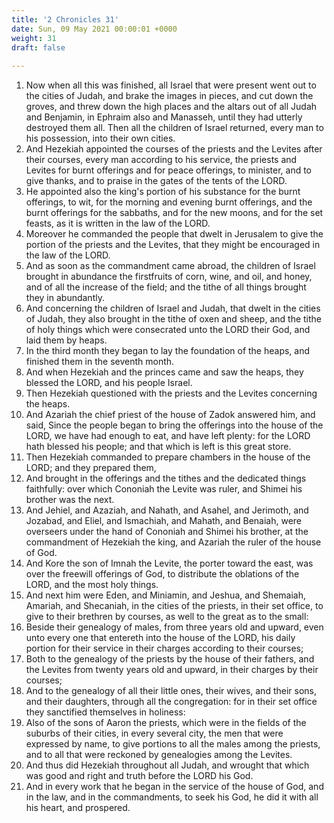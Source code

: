 ```yaml
---
title: '2 Chronicles 31'
date: Sun, 09 May 2021 00:00:01 +0000
weight: 31
draft: false
  
---
```


1. Now when all this was finished, all Israel that were present went out to the cities of Judah, and brake the images in pieces, and cut down the groves, and threw down the high places and the altars out of all Judah and Benjamin, in Ephraim also and Manasseh, until they had utterly destroyed them all. Then all the children of Israel returned, every man to his possession, into their own cities.
2. And Hezekiah appointed the courses of the priests and the Levites after their courses, every man according to his service, the priests and Levites for burnt offerings and for peace offerings, to minister, and to give thanks, and to praise in the gates of the tents of the LORD.
3. He appointed also the king's portion of his substance for the burnt offerings, to wit, for the morning and evening burnt offerings, and the burnt offerings for the sabbaths, and for the new moons, and for the set feasts, as it is written in the law of the LORD.
4. Moreover he commanded the people that dwelt in Jerusalem to give the portion of the priests and the Levites, that they might be encouraged in the law of the LORD.
5. And as soon as the commandment came abroad, the children of Israel brought in abundance the firstfruits of corn, wine, and oil, and honey, and of all the increase of the field; and the tithe of all things brought they in abundantly.
6. And concerning the children of Israel and Judah, that dwelt in the cities of Judah, they also brought in the tithe of oxen and sheep, and the tithe of holy things which were consecrated unto the LORD their God, and laid them by heaps.
7. In the third month they began to lay the foundation of the heaps, and finished them in the seventh month.
8. And when Hezekiah and the princes came and saw the heaps, they blessed the LORD, and his people Israel.
9. Then Hezekiah questioned with the priests and the Levites concerning the heaps.
10. And Azariah the chief priest of the house of Zadok answered him, and said, Since the people began to bring the offerings into the house of the LORD, we have had enough to eat, and have left plenty: for the LORD hath blessed his people; and that which is left is this great store.
11. Then Hezekiah commanded to prepare chambers in the house of the LORD; and they prepared them,
12. And brought in the offerings and the tithes and the dedicated things faithfully: over which Cononiah the Levite was ruler, and Shimei his brother was the next.
13. And Jehiel, and Azaziah, and Nahath, and Asahel, and Jerimoth, and Jozabad, and Eliel, and Ismachiah, and Mahath, and Benaiah, were overseers under the hand of Cononiah and Shimei his brother, at the commandment of Hezekiah the king, and Azariah the ruler of the house of God.
14. And Kore the son of Imnah the Levite, the porter toward the east, was over the freewill offerings of God, to distribute the oblations of the LORD, and the most holy things.
15. And next him were Eden, and Miniamin, and Jeshua, and Shemaiah, Amariah, and Shecaniah, in the cities of the priests, in their set office, to give to their brethren by courses, as well to the great as to the small:
16. Beside their genealogy of males, from three years old and upward, even unto every one that entereth into the house of the LORD, his daily portion for their service in their charges according to their courses;
17. Both to the genealogy of the priests by the house of their fathers, and the Levites from twenty years old and upward, in their charges by their courses;
18. And to the genealogy of all their little ones, their wives, and their sons, and their daughters, through all the congregation: for in their set office they sanctified themselves in holiness:
19. Also of the sons of Aaron the priests, which were in the fields of the suburbs of their cities, in every several city, the men that were expressed by name, to give portions to all the males among the priests, and to all that were reckoned by genealogies among the Levites.
20. And thus did Hezekiah throughout all Judah, and wrought that which was good and right and truth before the LORD his God.
21. And in every work that he began in the service of the house of God, and in the law, and in the commandments, to seek his God, he did it with all his heart, and prospered.
